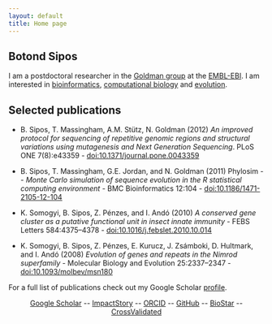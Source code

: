 ```yaml
---
layout: default
title: Home page
---
```


## Botond Sipos

I am a postdoctoral researcher in the [Goldman group](http://www.ebi.ac.uk/goldman) at the [EMBL-EBI](http://www.ebi.ac.uk). I am interested in [bioinformatics](http://en.wikipedia.org/wiki/Bioinformatics), [computational biology](http://en.wikipedia.org/wiki/Computational_biology) and [evolution](http://en.wikipedia.org/wiki/Evolution).

## Selected publications

* B. Sipos, T. Massingham, A.M. Stütz, N. Goldman (2012) *An improved protocol for sequencing of repetitive genomic regions and structural variations using mutagenesis and Next Generation Sequencing*. PLoS ONE 7(8):e43359 - [doi:10.1371/journal.pone.0043359](http://dx.doi.org/10.1371/journal.pone.0043359)
<div class='altmetric-embed' data-hide-no-mentions='true' data-badge-type='default' data-doi="10.1371/journal.pone.0043359"></div>

* B. Sipos, T. Massingham, G.E. Jordan, and N. Goldman (2011) Phylosim -- *Monte Carlo simulation of sequence evolution in the R statistical computing environment* - BMC Bioinformatics 12:104 - [doi:10.1186/1471-2105-12-104](http://dx.doi.org/10.1186/1471-2105-12-104)
<div class='altmetric-embed' data-hide-no-mentions='true' data-badge-type='default' data-doi="10.1186/1471-2105-12-104"></div>

* K. Somogyi, B. Sipos, Z. Pénzes, and I. Andó (2010) *A conserved gene cluster as a putative functional unit in insect innate immunity* - FEBS Letters 584:4375–4378 - [doi:10.1016/j.febslet.2010.10.014](http://dx.doi.org/10.1016/j.febslet.2010.10.014)
<div class='altmetric-embed' data-hide-no-mentions='true' data-badge-type='default' data-doi="j.febslet.2010.10.014"></div>

* K. Somogyi, B. Sipos, Z. Pénzes, E. Kurucz, J. Zsámboki, D. Hultmark, and I. Andó (2008) *Evolution of genes and repeats in the Nimrod superfamily* - Molecular Biology and Evolution 25:2337–2347 - [doi:10.1093/molbev/msn180](http://dx.doi.org/10.1093/molbev/msn180)
<div class='altmetric-embed' data-hide-no-mentions='true' data-badge-type='default' data-doi="10.1093/molbev/msn180"></div>

For a full list of publications check out my Google Scholar [profile](http://scholar.google.co.uk/citations?user=_hAYjH0AAAAJ&hl=en).

<p style="text-align:center">
<a href="http://bit.ly/V8hACt">Google Scholar</a> -- <a href="http://bit.ly/sb-is">ImpactStory</a> -- <a href="http://bit.ly/sborcid">ORCID</a> -- <a href="https://github.com/sbotond">GitHub</a> -- <a href="http://www.biostars.org/user/profile/1093/">BioStar</a> -- <a href="http://stats.stackexchange.com/users/2802/botond-sipos">CrossValidated</a>
</p>

